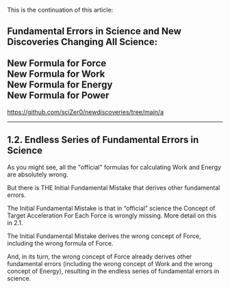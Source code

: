 This is the continuation of this article:

Fundamental Errors in Science and New Discoveries Changing All Science:<br>
<br>
New Formula for Force<br>
New Formula for Work<br>
New Formula for Energy<br>
New Formula for Power<br>
---

https://github.com/sciZer0/newdiscoveries/tree/main/a

_______

## 1.2. Endless Series of Fundamental Errors in Science

As you might see, all the "official" formulas for calculating Work and Energy are absolutely wrong.

But there is THE Initial Fundamental Mistake that derives other fundamental errors.

The Initial Fundamental Mistake is that in “official” science the Concept of Target Acceleration For Each Force is wrongly missing. More detail on this in 2.1.

The Initial Fundamental Mistake derives the wrong concept of Force, including the wrong formula of Force.

And, in its turn, the wrong concept of Force already derives other fundamental errors (including the wrong concept of Work and the wrong concept of Energy), resulting in the endless series of fundamental errors in science.





